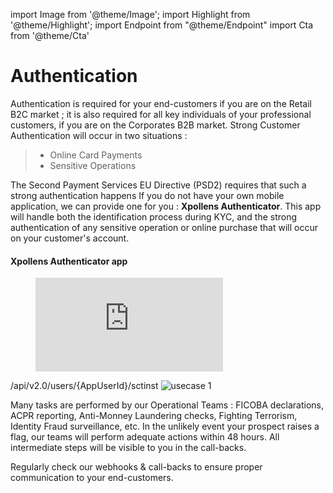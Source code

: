 import Image from '@theme/Image';
import Highlight from '@theme/Highlight';
import Endpoint from "@theme/Endpoint"
import Cta from '@theme/Cta'





# Authentication 





Authentication is required for your end-customers if you are on the Retail B2C market ; it is also required for all key individuals of your professional customers, if you are on the Corporates B2B market. Strong Customer Authentication will occur in two situations :
> - Online Card Payments
> - Sensitive Operations

<Highlight>
The Second Payment Services EU Directive (PSD2) requires that such a strong authentication happens
</Highlight>

<Highlight type="tip">
If you do not have your own mobile application, we can provide one for you : <b class="term">Xpollens Authenticator</b>. This app will handle both the identification process during KYC, and the strong authentication of any sensitive operation or online purchase that will occur on your customer's account.
</Highlight>

#### Xpollens Authenticator app
<figure class="video_container">
  <iframe src="https://youtu.be/ovGkP9y40NY" frameborder="0" allowfullscreen="true"> </iframe>
</figure>



​/api​/v2.0​/users​/{AppUserId}​/sctinst
<Image src="docs/KYC-regulatory-context.png" alt="usecase 1"/>

Many tasks are performed by our Operational Teams : FICOBA declarations, ACPR reporting, Anti-Monney Laundering checks, Fighting Terrorism, Identity Fraud surveillance, etc. In the unlikely event your prospect raises a flag, our teams will perform adequate actions within 48 hours. All intermediate steps will be visible to you in the call-backs.

<Highlight type="tip">
  Regularly check our webhooks & call-backs to ensure proper communication to your end-customers.
</Highlight>
